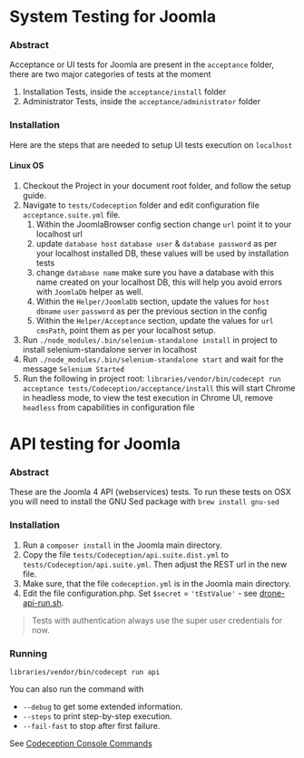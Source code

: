 # System Testing for Joomla

### Abstract
Acceptance or UI tests for Joomla are present in the `acceptance` folder, there are two major categories of tests
at the moment
1) Installation Tests, inside the `acceptance/install` folder
2) Administrator Tests, inside the `acceptance/administrator` folder

### Installation
Here are the steps that are needed to setup UI tests execution on `localhost`

#### Linux OS
1) Checkout the Project in your document root folder, and follow the setup guide.
2) Navigate to `tests/Codeception` folder and edit configuration file `acceptance.suite.yml` file.
    1) Within the JoomlaBrowser config section change `url` point it to your localhost url
    2) update `database host` `database user` & `database password` as per your localhost installed DB,
    these values will be used by installation tests
    3) change `database name` make sure you have a database with this name created on your localhost DB,
    this will help you avoid errors with `JoomlaDb` helper as well.
    4) Within the `Helper/JoomlaDb` section, update the values for
    `host` `dbname` `user` `password` as per the previous section in the config
    5) Within the `Helper/Acceptance` section, update the values for
    `url` `cmsPath`, point them as per your localhost setup.
3) Run `./node_modules/.bin/selenium-standalone install` in project to install selenium-standalone server in localhost
4) Run `./node_modules/.bin/selenium-standalone start` and wait for the message `Selenium Started`
5) Run the following in project root: `libraries/vendor/bin/codecept run acceptance tests/Codeception/acceptance/install`
this will start Chrome in headless mode, to view the test execution in Chrome UI, remove `headless` from capabilities in configuration file  



# API testing for Joomla

### Abstract

These are the Joomla 4 API (webservices) tests. To run these tests on OSX you will need to install the GNU Sed package with `brew install gnu-sed`

### Installation

1) Run a `composer install` in the Joomla main directory.
2) Copy the file `tests/Codeception/api.suite.dist.yml` to `tests/Codeception/api.suite.yml`. Then adjust the REST url in the new file.
3) Make sure, that the file `codeception.yml` is in the Joomla main directory. 
4) Edit the file configuration.php. Set `$secret` = `'tEstValue'` - see [drone-api-run.sh](https://github.com/joomla/joomla-cms/blob/d8930208814fb52c0871853cfd9298f70998fd1f/tests/Codeception/drone-api-run.sh#L59).

> Tests with authentication always use the super user credentials for now. 

### Running

`libraries/vendor/bin/codecept run api`

You can also run the command with 

- `--debug` to get some extended information.
- `--steps` to print step-by-step execution.
- `--fail-fast` to stop after first failure.

See [Codeception Console Commands](https://codeception.com/docs/reference/Commands)
